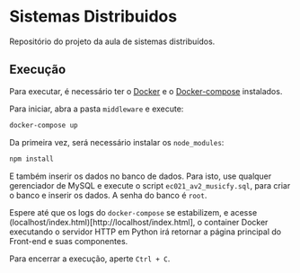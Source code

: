 # Sistemas Distribuidos

Repositório do projeto da aula de sistemas distribuídos.

## Execução

Para executar, é necessário ter o [Docker](https://docs.docker.com/install/) e o [Docker-compose](https://docs.docker.com/compose/install/) instalados.

Para iniciar, abra a pasta `middleware` e execute:

```sh
docker-compose up
```

Da primeira vez, será necessário instalar os `node_modules`:

```sh
npm install
```

E também inserir os dados no banco de dados. Para isto, use qualquer gerenciador de MySQL e execute o script `ec021_av2_musicfy.sql`, para criar o banco e inserir os dados. A senha do banco é `root`.

Espere até que os logs do `docker-compose` se estabilizem, e acesse (localhost/index.html)[http://localhost/index.html], o container Docker executando o servidor HTTP em Python irá retornar a página principal do Front-end e suas componentes.

Para encerrar a execução, aperte `Ctrl + C`.
